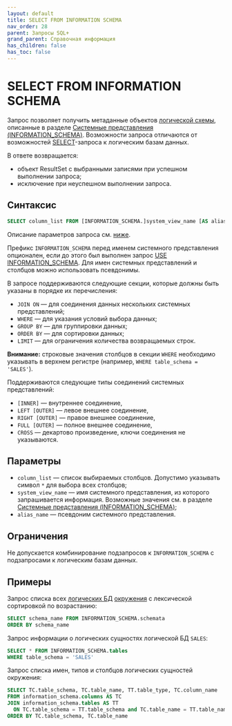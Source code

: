 ```yaml
---
layout: default
title: SELECT FROM INFORMATION SCHEMA
nav_order: 28
parent: Запросы SQL+
grand_parent: Справочная информация
has_children: false
has_toc: false
---
```


# SELECT FROM INFORMATION SCHEMA

Запрос позволяет получить метаданные объектов [логической схемы](../../../Обзор_понятий_компонентов_и_связей/Основные_понятия/Логическая_схема_данных/Логическая_схема_данных.md), 
описанные в разделе [Системные представления (INFORMATION_SCHEMA)](../../Системные_представления_INFORMATION_SCHEMA/Системные_представления_INFORMATION_SCHEMA.md). 
Возможности запроса отличаются от возможностей [SELECT](../SELECT/SELECT.md)-запроса к логическим базам данных.

В ответе возвращается:
*   объект ResultSet c выбранными записями при успешном выполнении запроса;
*   исключение при неуспешном выполнении запроса.

## Синтаксис

```sql
SELECT column_list FROM [INFORMATION_SCHEMA.]system_view_name [AS alias_name]
```

Описание параметров запроса см. [ниже](#параметры).

Префикс `INFORMATION_SCHEMA` перед именем системного представления опционален, если до этого был выполнен 
запрос [USE INFORMATION_SCHEMA](../USE_INFORMATION_SCHEMA/USE_INFORMATION_SCHEMA.md). Для имен системных 
представлений и столбцов можно использовать псевдонимы.

В запросе поддерживаются следующие секции, которые должны быть указаны в порядке их перечисления:
*   `JOIN ON` — для соединения данных нескольких системных представлений;
*   `WHERE` — для указания условий выбора данных;
*   `GROUP BY` — для группировки данных;
*   `ORDER BY` — для сортировки данных;
*   `LIMIT` — для ограничения количества возвращаемых строк.

**Внимание:** строковые значения столбцов в секции `WHERE` необходимо указывать в верхнем регистре 
(например, `WHERE table_schema = 'SALES'`).

Поддерживаются следующие типы соединений системных представлений:
*   `[INNER]` — внутреннее соединение,
*   `LEFT [OUTER]` — левое внешнее соединение,
*   `RIGHT [OUTER]` — правое внешнее соединение,
*   `FULL [OUTER]` — полное внешнее соединение,
*   `CROSS` — декартово произведение, ключи соединения не указываются.

## Параметры

*   `column_list` — список выбираемых столбцов. Допустимо указывать символ `*` для выбора всех столбцов;
*   `system_view_name` — имя системного представления, из которого запрашивается информация. Возможные 
    значения см. в разделе [Системные представления (INFORMATION_SCHEMA)](../../Системные_представления_INFORMATION_SCHEMA/Системные_представления_INFORMATION_SCHEMA.md);
*   `alias_name` — псевдоним системного представления.

## Ограничения

Не допускается комбинирование подзапросов к `INFORMATION_SCHEMA` с подзапросами к логическим базам данных.

## Примеры

Запрос списка всех [логических БД](../../../Обзор_понятий_компонентов_и_связей/Основные_понятия/Логическая_база_данных/Логическая_база_данных.md) 
[окружения](../../../Обзор_понятий_компонентов_и_связей/Основные_понятия/Окружение/Окружение.md) 
с лексической сортировкой по возрастанию:
```sql
SELECT schema_name FROM INFORMATION_SCHEMA.schemata
ORDER BY schema_name
```

Запрос информации о логических сущностях логической БД `SALES`:
```sql
SELECT * FROM INFORMATION_SCHEMA.tables
WHERE table_schema = 'SALES'
```

Запрос списка имен, типов и столбцов логических сущностей окружения:
```sql
SELECT TC.table_schema, TC.table_name, TT.table_type, TC.column_name
FROM information_schema.columns AS TC
JOIN information_schema.tables AS TT
  ON TC.table_schema = TT.table_schema and TC.table_name = TT.table_name
ORDER BY TC.table_schema, TC.table_name
```